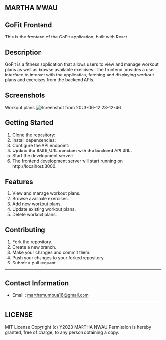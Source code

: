 ## MARTHA MWAU
## GoFit Frontend
This is the frontend of the GoFit application, built with React.

## Description
GoFit is a fitness application that allows users to view and manage workout plans as well as browse available exercises. The frontend provides a user interface to interact with the application, fetching and displaying workout plans and exercises from the backend APIs.

## Screenshots
Workout plans
![Screenshot from 2023-06-12 23-12-46](https://github.com/MarsMwau/GO-FIT-back/assets/115712038/f0653ddd-f699-4d38-967c-b589078ed139)


## Getting Started
1. Clone the repository:
2. Install dependencies:
3. Configure the API endpoint:
4. Update the BASE_URL constant with the backend API URL.
5. Start the development server:
6. The frontend development server will start running on http://localhost:3000.

## Features
1. View and manage workout plans.
2. Browse available exercises.
3. Add new workout plans.
4. Update existing workout plans.
5. Delete workout plans.

## Contributing
1. Fork the repository.
2. Create a new branch.
3. Make your changes and commit them.
4. Push your changes to your forked repository.
5. Submit a pull request.

*****
## Contact Information
* Email : marthamumbua16@gmail.com
*****
## LICENSE
MIT License
Copyright (c) Y2023 MARTHA NWAU
Permission is hereby granted, free of charge, to any person obtaining a copy.